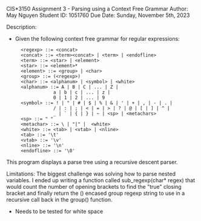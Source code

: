 CIS*3150 Assignment 3 - Parsing using a Context Free Grammar
Author: May Nguyen
Student ID: 1051760
Due Date: Sunday, November 5th, 2023

Description: 
- Given the following context free grammar for regular expressions:

        <regexp> ::= <concat>
        <concat> ::= <term><concat> | <term> | <endofline>
        <term> ::= <star> | <element> 
        <star> ::= <element>*
        <element> ::= <group> | <char>
        <group> ::= (<regexp>)
        <char> ::= <alphanum> | <symbol> | <white> 
        <alphanum> ::= A | B | C | ... | Z |
                    a | b | c | ... | z |
                    0 | 1 | 2 | ... | 9
        <symbol> ::= ! | " | # | $ | % | & | ' | + | , | - | . | 
                    / | : | ; | < | = | > | ? | @ | [ | ] | ^ | 
                    _ | ` | { | } | ~ | <sp> | <metachars>
        <sp> ::= " "
        <metachar> ::= \ | "|" |  <white>
        <white> ::= <tab> | <vtab> | <nline>
        <tab> ::= '\t'
        <vtab> ::= '\v'
        <nline> ::= '\n'
        <endofline> ::= '\0'

This program displays a parse tree using a recursive descent parser.

Limitations: 
The biggest challenge was solving how to parse nested <group> variables. I ended up writing
a function called sub_regexp(char* regex) that would count the number of opening brackets
to find the "true" closing bracket and finally return the () encased group regexp string to 
use in a recursive call back in the group() function. 

- Needs to be tested for white space


